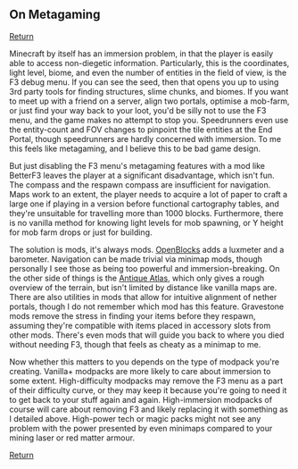 ## On Metagaming

[Return](../main)

Minecraft by itself has an immersion problem, in that the player is easily able to access non-diegetic information. Particularly, this is the coordinates, light level, biome, and even the number of entities in the field of view,  is the F3 debug menu. If you can see the seed, then that opens you up to using 3rd party tools for finding structures, slime chunks, and biomes. If you want to meet up with a friend on a server, align two portals, optimise a mob-farm, or just find your way back to your loot, you'd be silly not to use the F3 menu, and the game makes no attempt to stop you. Speedrunners even use the entity-count and FOV changes to pinpoint the tile entities at the End Portal, though speedrunners are hardly concerned with immersion. To me this feels like metagaming, and I believe this to be bad game design.

But just disabling the F3 menu's metagaming features with a mod like BetterF3 leaves the player at a significant disadvantage, which isn't fun. The compass and the respawn compass are insufficient for navigation. Maps work to an extent, the player needs to acquire a lot of paper to craft a large one if playing in a version before functional cartography tables, and they're unsuitable for travelling more than 1000 blocks. Furthermore, there is no vanilla method for knowing light levels for mob spawning, or Y height for mob farm drops or just for building.

The solution is mods, it's always mods. [OpenBlocks](https://www.curseforge.com/minecraft/mc-mods/openblocks) adds a luxmeter and a barometer. Navigation can be made trivial via minimap mods, though personally I see those as being too powerful and immersion-breaking. On the other side of things is the [Antique Atlas](https://www.curseforge.com/minecraft/mc-mods/antique-atlas), which only gives a rough overview of the terrain, but isn't limited by distance like vanilla maps are. There are also utilities in mods that allow for intuitive alignment of nether portals, though I do not remember which mod has this feature. Gravestone mods remove the stress in finding your items before they respawn, assuming they're compatible with items placed in accessory slots from other mods. There's even mods that will guide you back to where you died without needing F3, though that feels as cheaty as a minimap to me.

Now whether this matters to you depends on the type of modpack you're creating. Vanilla+ modpacks are more likely to care about immersion to some extent. High-difficulty modpacks may remove the F3 menu as a part of their difficulty curve, or they may keep it because you're going to need it to get back to your stuff again and again. High-immersion modpacks of course will care about removing F3 and likely replacing it with something as I detailed above. High-power tech or magic packs might not see any problem with the power presented by even minimaps compared to your mining laser or red matter armour.

[Return](../main)
